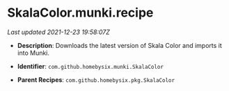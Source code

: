 # SkalaColor.munki.recipe

_Last updated 2021-12-23 19:58:07Z_

- **Description**: Downloads the latest version of Skala Color and imports it into Munki.

- **Identifier**: `com.github.homebysix.munki.SkalaColor`

- **Parent Recipes**: `com.github.homebysix.pkg.SkalaColor`